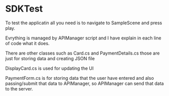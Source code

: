 # SDKTest

To test the applicatin all you need is to navigate to SampleScene and press play.

Evrything is managed by APIManager script and I have explain in each line of code what it does.

There are other classes such as Card.cs and PaymentDetails.cs those are just for storing data and creating JSON file

DisplayCard.cs is used for updating the UI

PaymentForm.cs is for storing data that the user have entered and also passing/submit that data to APIManager, so APIManager can send that data to the server.